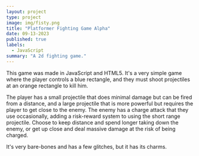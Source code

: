```yaml
---
layout: project
type: project
image: img/fisty.png
title: "Platformer Fighting Game Alpha"
date: 09-13-2023
published: true
labels:
  - JavaScript
summary: "A 2d fighting game."
---
```


This game was made in JavaScript and HTML5. It's a very simple game where the player controls a blue rectangle, and they must shoot projectiles at an orange rectangle to kill him. 

The player has a small projectile that does minimal damage but can be fired from a distance, and a large projectile that is more powerful but requires the player to get close to the enemy.
The enemy has a charge attack that they use occasionally, adding a risk-reward system to using the short range projectile. Choose to keep distance and spend longer taking down the enemy, or get up close and deal massive damage at the risk of being charged.

It's very bare-bones and has a few glitches, but it has its charms.
